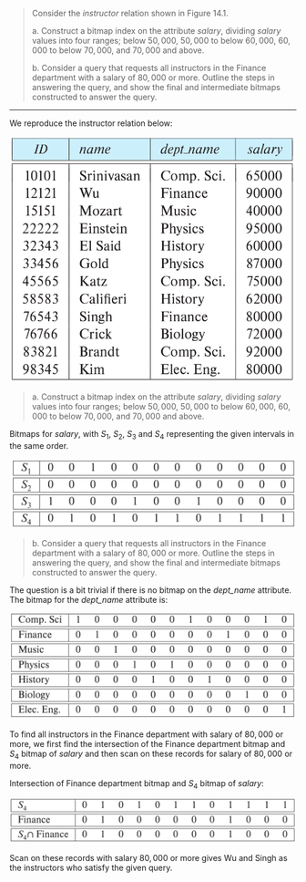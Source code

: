 > Consider the _instructor_ relation shown in Figure 14.1. 
> 
> a. Construct a bitmap index on the attribute _salary_, dividing _salary_ values 
> into four ranges; below $50,000$, $50,000$ to below $60,000$, $60,000$ to below $70,000$, 
> and $70,000$ and above. 
> 
> b. Consider a query that requests all instructors in the Finance department with a 
> salary of $80,000$ or more. Outline the steps in answering the query, and show the final 
> and intermediate bitmaps constructed to answer the query. 

--------------------------------

We reproduce the instructor relation below: 

<img src="14.13_answer.png">

> a. Construct a bitmap index on the attribute _salary_, dividing _salary_ values 
> into four ranges; below $50,000$, $50,000$ to below $60,000$, $60,000$ to below $70,000$, 
> and $70,000$ and above. 

Bitmaps for _salary_, with $S_1$, $S_2$, $S_3$ and $S_4$ representing the given intervals 
in the same order. 

<img src="14.13_bitmap_index.png">

> b. Consider a query that requests all instructors in the Finance department with a 
> salary of $80,000$ or more. Outline the steps in answering the query, and show the final 
> and intermediate bitmaps constructed to answer the query. 

The question is a bit trivial if there is no bitmap on the _dept_name_ attribute. The bitmap for 
the _dept_name_ attribute is: 


<img src="14.13_bitmap_index_on_deptname.png">

To find all instructors in the Finance department with salary of $80,000$ or more, we first 
find the intersection of the Finance department bitmap and $S_4$ bitmap of _salary_ and then scan 
on these records for salary of $80,000$ or more. 

Intersection of Finance department bitmap and $S_4$ bitmap of _salary_: 

<img src="14.13_bitmap_intersection.png">

Scan on these records with salary $80,000$ or more gives Wu and Singh as the instructors who 
satisfy the given query. 